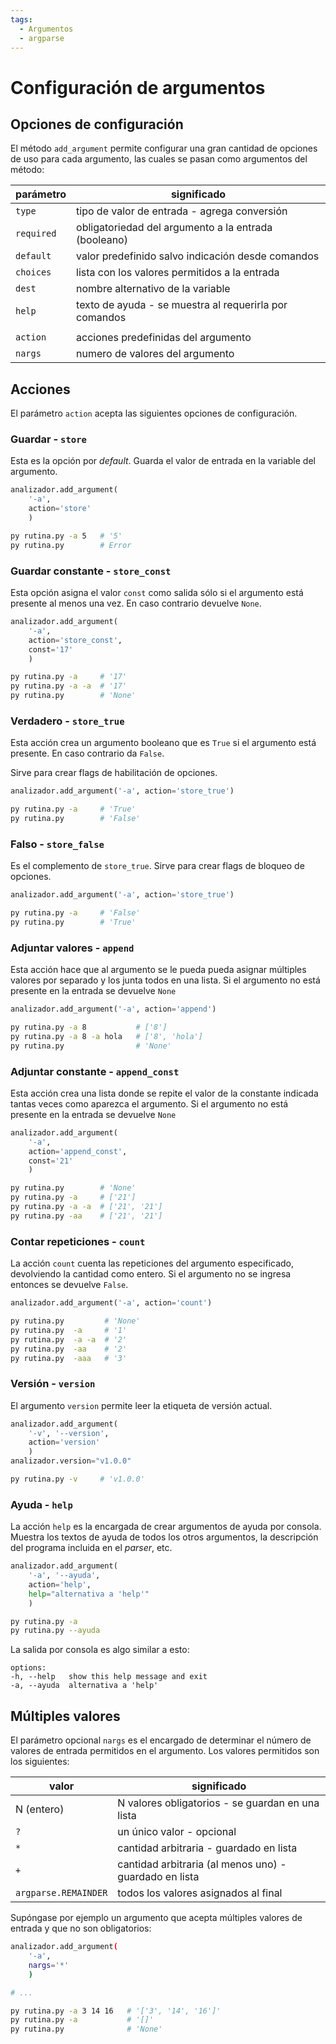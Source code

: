 ```yaml
---
tags:
  - Argumentos
  - argparse
---
```


# Configuración de argumentos


## Opciones de configuración


El método `add_argument` permite configurar una gran cantidad de opciones de uso para cada argumento,
las cuales se pasan como argumentos del método:


|parámetro| significado|
|---|---|
|`type`|tipo de valor de entrada - agrega conversión|
|`required`| obligatoriedad del argumento a la entrada (booleano) |
|`default`|valor predefinido salvo indicación desde comandos|
|`choices`|lista con los valores permitidos a la entrada |
|`dest`| nombre alternativo de la variable|
|`help`|texto de ayuda - se muestra al requerirla por comandos |
|||
|`action`| acciones predefinidas del argumento|
|`nargs`| numero de valores del argumento|


## Acciones

El parámetro `action` acepta las siguientes opciones de configuración.



### Guardar - `store`

Esta es la opción por *default*.
Guarda el valor de entrada en la variable del argumento.

```py title="store - configuración"
analizador.add_argument(
    '-a',
    action='store'
    )
```

```bash title="store - uso"
py rutina.py -a 5   # '5'
py rutina.py        # Error
```


### Guardar constante - `store_const`

Esta opción asigna el valor `const` como salida sólo si el argumento está presente al menos una vez.
En caso contrario devuelve `None`.


```py title="store_const - configuración"
analizador.add_argument(
    '-a', 
    action='store_const', 
    const='17'
    )
```

```bash title="store_const - uso"
py rutina.py -a     # '17'
py rutina.py -a -a  # '17'
py rutina.py        # 'None'
```

### Verdadero - `store_true`

Esta acción crea un argumento booleano
que es `True` si el argumento está presente.
En caso contrario da `False`.

Sirve para crear flags de habilitación de opciones.

```py title="store_true - configuración"
analizador.add_argument('-a', action='store_true')
```

```bash title="store_true - uso"
py rutina.py -a     # 'True'
py rutina.py        # 'False'
```

### Falso - `store_false`

Es el complemento de `store_true`.
Sirve para crear flags de bloqueo de opciones.

```py title="store_false - configuración"
analizador.add_argument('-a', action='store_true')
```

```bash title="store_false - uso"
py rutina.py -a     # 'False'
py rutina.py        # 'True'
```

### Adjuntar valores - `append`

Esta acción hace que al argumento se le pueda pueda asignar múltiples valores por separado y los junta todos en una lista.
Si el argumento no está presente en la entrada se devuelve `None`

```py title="append - configuración"
analizador.add_argument('-a', action='append')
```

```bash title="append - uso"
py rutina.py -a 8           # ['8']
py rutina.py -a 8 -a hola   # ['8', 'hola']
py rutina.py                # 'None'
```


### Adjuntar constante - `append_const`

Esta acción crea una lista donde se repite el valor de la constante indicada tantas veces como aparezca el argumento.
Si el argumento no está presente en la entrada se devuelve `None`

```py title="append_const - configuración"
analizador.add_argument(
    '-a', 
    action='append_const', 
    const='21'
    )
```

```bash title="append_const - uso"
py rutina.py        # 'None'
py rutina.py -a     # ['21']
py rutina.py -a -a  # ['21', '21']
py rutina.py -aa    # ['21', '21']
```



### Contar repeticiones - `count`

La acción `count` cuenta las repeticiones del argumento especificado,
devolviendo la cantidad como entero.
Si el argumento no se ingresa entonces se devuelve `False`. 

```py title="count - configuración"
analizador.add_argument('-a', action='count')
```

```bash title="count - uso"
py rutina.py         # 'None'
py rutina.py  -a     # '1'
py rutina.py  -a -a  # '2'
py rutina.py  -aa    # '2'
py rutina.py  -aaa   # '3'
```

### Versión - `version`

El argumento `version` permite leer la etiqueta de versión actual.

```py title="version - configuración"
analizador.add_argument(
    '-v', '--version',
    action='version'
    )
analizador.version="v1.0.0"
```

```bash title="version - uso"
py rutina.py -v     # 'v1.0.0'
```



### Ayuda - `help`


La acción `help` es la encargada de crear argumentos de ayuda por consola.
Muestra los textos de ayuda de todos los otros argumentos,
la descripción del programa incluida en el *parser*, etc.

```py title="help - configuración"
analizador.add_argument(
    '-a', '--ayuda',
    action='help',
    help="alternativa a 'help'"
    )
```

```bash title="help - uso"
py rutina.py -a
py rutina.py --ayuda
```

La salida por consola es algo similar a esto:

``` title="salida por consola"
options:
-h, --help   show this help message and exit
-a, --ayuda  alternativa a 'help'
```



## Múltiples valores

El parámetro opcional `nargs` es el encargado de determinar el número de valores de entrada permitidos en el argumento.
Los valores permitidos son los siguientes:


|valor| significado|
|----|----|
| N (entero) | N valores obligatorios - se guardan en una lista|
| `?`| un único valor - opcional|
| `*`| cantidad arbitraria - guardado en lista|
| `+`| cantidad arbitraria (al menos uno) - guardado en lista|
| `argparse.REMAINDER`| todos los valores asignados al final|


Supóngase por ejemplo un argumento que acepta múltiples valores de entrada y que no son obligatorios:

```bash title="cantidad arbitraria - configuración"
analizador.add_argument(
    '-a', 
    nargs='*'
    )

# ...

```

```bash title="cantidad arbitraria - uso"
py rutina.py -a 3 14 16   # '['3', '14', '16']'
py rutina.py -a           # '[]'
py rutina.py              # 'None'
```